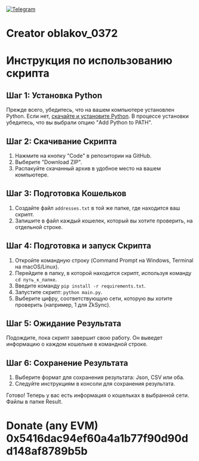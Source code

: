 [![Telegram](https://img.shields.io/badge/Telegram-%40CryptoOblakov_0372-blue)](https://t.me/CryptoOblakov_0372)

# Creator oblakov_0372

# Инструкция по использованию скрипта

## Шаг 1: Установка Python

Прежде всего, убедитесь, что на вашем компьютере установлен Python. Если нет, [скачайте и установите Python](https://www.python.org/downloads/). В процессе установки убедитесь, что вы выбрали опцию "Add Python to PATH".

## Шаг 2: Скачивание Скрипта

1. Нажмите на кнопку "Code" в репозитории на GitHub.
2. Выберите "Download ZIP".
3. Распакуйте скачанный архив в удобное место на вашем компьютере.

## Шаг 3: Подготовка Кошельков

1. Создайте файл `addresses.txt` в той же папке, где находится ваш скрипт.
2. Запишите в файл каждый кошелек, который вы хотите проверить, на отдельной строке.

## Шаг 4: Подготовка и запуск Скрипта

1. Откройте командную строку (Command Prompt на Windows, Terminal на macOS/Linux).
2. Перейдите в папку, в которой находится скрипт, используя команду `cd путь_к_папке`.
3. Введите команду `pip install -r requirements.txt`.
4. Запустите скрипт: `python main.py`.
5. Выберите цифру, соответствующую сети, которую вы хотите проверить (например, 1 для ZkSync).

## Шаг 5: Ожидание Результата

Подождите, пока скрипт завершит свою работу. Он выведет информацию о каждом кошельке в командной строке.

## Шаг 6: Сохранение Результата

1. Выберите формат для сохранения результата: Json, CSV или оба.
2. Следуйте инструкциям в консоли для сохранения результата.

Готово! Теперь у вас есть информация о кошельках в выбранной сети. Файлы в папке Result.

# Donate (any EVM) 0x5416dac94ef60a4a1b77f90d90dd148af8789b5b

